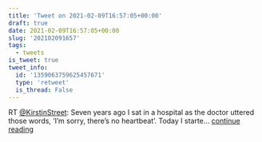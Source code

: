 ```yaml
---
title: 'Tweet on 2021-02-09T16:57:05+00:00'
draft: true
date: 2021-02-09T16:57:05+00:00
slug: '202102091657'
tags:
  - tweets
is_tweet: true
tweet_info:
  id: '1359063759625457671'
  type: 'retweet'
  is_thread: False
---
```




RT [@KirstinStreet](https://x.com/KirstinStreet): Seven years ago I sat in a hospital as the doctor uttered those words, ‘I’m sorry, there’s no heartbeat’. Today I starte… [continue reading](https://x.com/sytelus/status/1359063759625457671)

